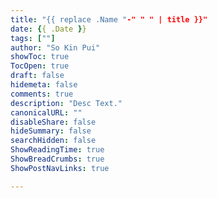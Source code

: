 ```yaml
---
title: "{{ replace .Name "-" " " | title }}"
date: {{ .Date }}
tags: [""]
author: "So Kin Pui"
showToc: true
TocOpen: true
draft: false
hidemeta: false
comments: true
description: "Desc Text."
canonicalURL: ""
disableShare: false
hideSummary: false
searchHidden: false
ShowReadingTime: true
ShowBreadCrumbs: true
ShowPostNavLinks: true

---
```


